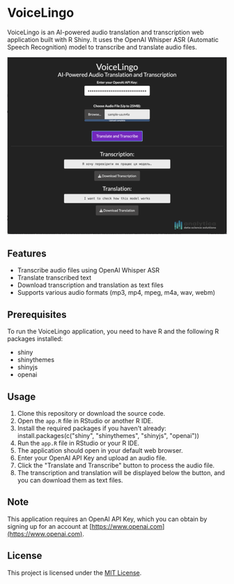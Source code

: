# VoiceLingo

VoiceLingo is an AI-powered audio translation and transcription web application built with R Shiny. It uses the OpenAI Whisper ASR (Automatic Speech Recognition) model to transcribe and translate audio files.

![VoiceLingo Screenshot](screenshot.png)

## Features

- Transcribe audio files using OpenAI Whisper ASR
- Translate transcribed text
- Download transcription and translation as text files
- Supports various audio formats (mp3, mp4, mpeg, m4a, wav, webm)

## Prerequisites

To run the VoiceLingo application, you need to have R and the following R packages installed:

- shiny
- shinythemes
- shinyjs
- openai

## Usage

1. Clone this repository or download the source code.
2. Open the `app.R` file in RStudio or another R IDE.
3. Install the required packages if you haven't already: install.packages(c("shiny", "shinythemes", "shinyjs", "openai"))
4. Run the `app.R` file in RStudio or your R IDE.
5. The application should open in your default web browser.
6. Enter your OpenAI API Key and upload an audio file.
7. Click the "Translate and Transcribe" button to process the audio file.
8. The transcription and translation will be displayed below the button, and you can download them as text files.

## Note

This application requires an OpenAI API Key, which you can obtain by signing up for an account at [https://www.openai.com](https://www.openai.com).

## License

This project is licensed under the [MIT License](LICENSE).

